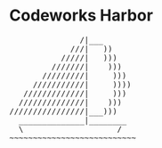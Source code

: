 # Codeworks Harbor
<pre>
               /|___
             ///|   ))
           /////|   )))
         ///////|    )))
       /////////|     )))
     ///////////|     ))))
   /////////////|     )))
  //////////////|    )))
////////////////|___)))
  ______________|________
  \                    /
~~~~~~~~~~~~~~~~~~~~~~~~~~~
</pre>
